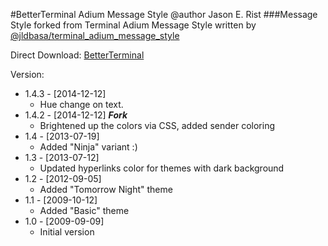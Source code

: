 #BetterTerminal Adium Message Style
@author Jason E. Rist
###Message Style forked from Terminal Adium Message Style written by [@jldbasa/terminal_adium_message_style](https://github.com/jldbasa/terminal_adium_message_style)

Direct Download: [BetterTerminal](https://github.com/knowncitizen/BetterTerminal_Message_Style/archive/master.zip)

Version:
- 1.4.3 - [2014-12-12]
  - Hue change on text.
- 1.4.2 - [2014-12-12] **_Fork_**
  - Brightened up the colors via CSS, added sender coloring
- 1.4 - [2013-07-19]
  - Added "Ninja" variant :)
- 1.3 - [2013-07-12]
  - Updated hyperlinks color for themes with dark background
- 1.2 - [2012-09-05]
  - Added "Tomorrow Night" theme
- 1.1 - [2009-10-12]
  - Added "Basic" theme
- 1.0 - [2009-09-09]
  - Initial version
